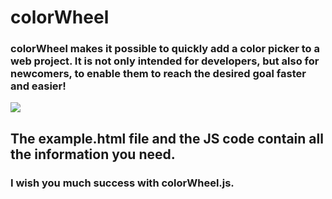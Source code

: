 # colorWheel
### colorWheel makes it possible to quickly add a color picker to a web project.  It is not only intended for developers, but also for newcomers, to enable them to reach the desired goal faster and easier!
![](https://github.com/MTrage/colorWheel/blob/main/preview/example.gif)
## The example.html file and the JS code contain all the information you need.

### I wish you much success with colorWheel.js.
